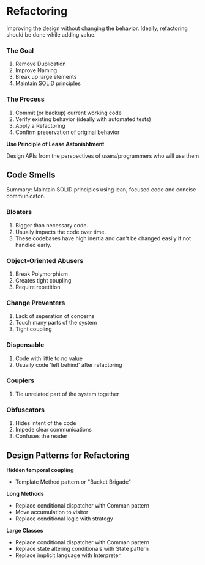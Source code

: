 # Refactoring

Improving the design without changing the behavior. Ideally, refactoring should be done while adding value.

### The Goal

1.  Remove Duplication
2.  Improve Naming
3.  Break up large elements
4.  Maintain SOLID principles

### The Process

1.  Commit (or backup) current working code
2.  Verify existing behavior (ideally with automated tests)
3.  Apply a Refactoring
4.  Confirm preservation of original behavior

**Use Principle of Lease Astonishtment**

Design APIs from the perspectives of users/programmers who will use them

## Code Smells

Summary: Maintain SOLID principles using lean, focused code and concise communicaton.

### Bloaters

1.  Bigger than necessary code.
2.  Usually impacts the code over time.
3.  These codebases have high inertia and can't be changed easily if not handled early.

### Object-Oriented Abusers

1.  Break Polymorphism
2.  Creates tight coupling
3.  Require repetition

### Change Preventers

1.  Lack of seperation of concerns
2.  Touch many parts of the system
3.  Tight coupling

### Dispensable

1.  Code with little to no value
2.  Usually code 'left behind' after refactoring

### Couplers

1.  Tie unrelated part of the system together

### Obfuscators

1.  Hides intent of the code
2.  Impede clear communications
3.  Confuses the reader

## Design Patterns for Refactoring
**Hidden temporal coupling**
- Template Method pattern or "Bucket Brigade"

**Long Methods**
-   Replace conditional dispatcher with Comman pattern
-   Move accumulation to visitor
-   Replace conditional logic with strategy

**Large Classes**
-   Replace conditional dispatcher with Comman pattern
-   Replace state altering conditionals with State pattern
-   Replace implicit language with Interpreter